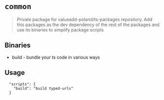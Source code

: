 # `common`

> Private package for valueadd-poland/ts-packages repository.
> Add this packages as the dev dependency of the rest of the packages
> and use its binaries to simplify package scripts

## Binaries

- build - bundle your ts code in various ways

## Usage

```
  "scripts": {
    "build": "build typed-urls"
  }
```
